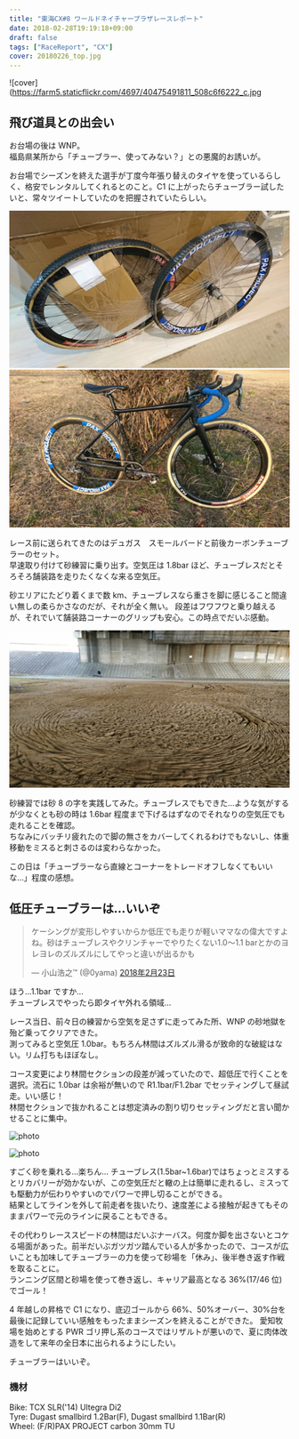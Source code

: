 ```yaml
---
title: "東海CX#8 ワールドネイチャープラザレースレポート"
date: 2018-02-28T19:19:18+09:00
draft: false
tags: ["RaceReport", "CX"]
cover: 20180226_top.jpg
---
```


![cover](https://farm5.staticflickr.com/4697/40475491811_508c6f6222_c.jpg

## 飛び道具との出会い

お台場の後は WNP。\
福島県某所から「チューブラー、使ってみない？」との悪魔的お誘いが。

お台場でシーズンを終えた選手が丁度今年張り替えのタイヤを使っているらしく、格安でレンタルしてくれるとのこと。C1 に上がったらチューブラー試したいと、常々ツイートしていたのを把握されていたらしい。

![image](20180226_1.jpg)
![image](20180226_3.jpg)

レース前に送られてきたのはデュガス　スモールバードと前後カーボンチューブラーのセット。\
早速取り付けて砂練習に乗り出す。空気圧は 1.8bar ほど、チューブレスだとそろそろ舗装路を走りたくなくな来る空気圧。

砂エリアにたどり着くまで数 km、チューブレスなら重さを脚に感じること間違い無しの柔らかさなのだが、それが全く無い。
段差はフワフワと乗り越えるが、それでいて舗装路コーナーのグリップも安心。この時点でだいぶ感動。

![image](20180226_2.jpg)

砂練習では砂 8 の字を実践してみた。チューブレスでもできた…ような気がするが少なくとも砂の時は 1.6bar 程度まで下げるはずなのでそれなりの空気圧でも走れることを確認。\
ちなみにバッチリ疲れたので脚の無さをカバーしてくれるわけでもないし、体重移動をミスると刺さるのは変わらなかった。

この日は「チューブラーなら直線とコーナーをトレードオフしなくてもいいな…」程度の感想。

## 低圧チューブラーは…いいぞ

<blockquote class="twitter-tweet" data-conversation="none" data-lang="ja"><p lang="ja" dir="ltr">ケーシングが変形しやすいからか低圧でも走りが軽いママなの偉大ですよね。砂はチューブレスやクリンチャーでやりたくない1.0〜1.1 barとかのヨレヨレのズルズルにしてやっと違いが出るかも</p>&mdash; 小山浩之™ (@0yama) <a href="https://twitter.com/0yama/status/966950721294712832?ref_src=twsrc%5Etfw">2018年2月23日</a></blockquote>

ほう…1.1bar ですか…\
チューブレスでやったら即タイヤ外れる領域…

レース当日、前々日の練習から空気を足さずに走ってみた所、WNP の砂地獄を殆ど乗ってクリアできた。\
測ってみると空気圧 1.0bar。もちろん林間はズルズル滑るが致命的な破綻はない。リム打ちもほぼなし。

コース変更により林間セクションの段差が減っていたので、超低圧で行くことを選択。流石に 1.0bar は余裕が無いので R1.1bar/F1.2bar でセッティングして昼試走。いい感じ！\
林間セクションで抜かれることは想定済みの割り切りセッティングだと言い聞かせることに集中。

![photo](https://farm5.staticflickr.com/4603/39602252905_bb0e7a336a_c.jpg)

![photo](https://farm5.staticflickr.com/4653/26604517168_d6dd0afb8d_c.jpg)

すごく砂を乗れる…楽ちん…
チューブレス(1.5bar~1.6bar)ではちょっとミスするとリカバリーが効かないが、この空気圧だと轍の上は簡単に走れるし、ミスっても駆動力が伝わりやすいのでパワーで押し切ることができる。\
結果としてラインを外して前走者を抜いたり、速度差による接触が起きてもそのままパワーで元のラインに戻ることもできる。

その代わりレーススピードの林間はだいぶナーバス。何度か脚を出さないとコケる場面があった。前半だいぶガツガツ踏んでいる人が多かったので、コースが広いことも加味してチューブラーの力を使って砂場を「休み」、後半巻き返す作戦を取ることに。\
ランニング区間と砂場を使って巻き返し、キャリア最高となる 36%(17/46 位)でゴール！

4 年越しの昇格で C1 になり、底辺ゴールから 66%、50%オーバー、30%台を最後に記録していい感触をもったままシーズンを終えることができた。
愛知牧場を始めとする PWR ゴリ押し系のコースではリザルトが悪いので、夏に肉体改造をして来年の全日本に出られるようにしたい。

チューブラーはいいぞ。

### 機材

Bike: TCX SLR('14) Ultegra Di2\
Tyre: Dugast smallbird 1.2Bar(F), Dugast smallbird 1.1Bar(R)\
Wheel: (F/R)PAX PROJECT carbon 30mm TU

<linkBox isAmazonLink url="http://www.amazon.co.jp/exec/obidos/ASIN/B00K305H82/gensobunya-22/ref=nosim/" />
